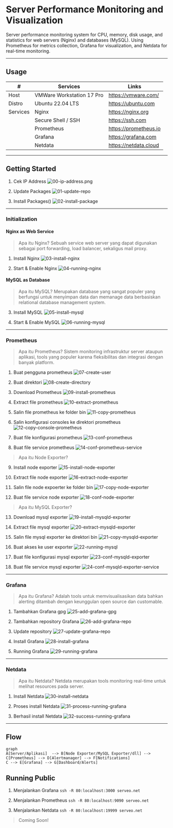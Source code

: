 # Server Performance Monitoring and Visualization
Server performance monitoring system for CPU, memory, disk usage, and statistics for web servers (Nginx) and databases (MySQL). Using Prometheus for metrics collection, Grafana for visualization, and Netdata for real-time monitoring.


---
## Usage
| # | Services | Links |
|---|---|--- |
| Host | VMWare Workstation 17 Pro | <https://vmware.com/> |
| Distro | Ubuntu 22.04 LTS | <https://ubuntu.com> |
| Services | Nginx | <https://nginx.org> |
|| Secure Shell / SSH | <https://ssh.com> |
|| Prometheus | <https://prometheus.io> |
|| Grafana | <https://grafana.com> |
|| Netdata | <https://netdata.cloud> |


---
## Getting Started

1. Cek IP Address
   ![00-ip-address.png](images/00-ip-address.png)
   
3. Update Packages
   ![01-update-repo](images/01-update-repo.png)
   
4. Install Packages()
   ![02-install-package](images/02-install-package.png)


---
### Initialization
#### Nginx as Web Service

> Apa itu Nginx? Sebuah service web server yang dapat digunakan sebagai port forwarding, load balancer, sekaligus mail proxy.

1. Install Nginx
   ![03-install-nginx](images/03-install-nginx.png)
   
2. Start & Enable Nginx
   ![04-running-nginx](images/04-running-nginx.png)


#### MySQL as Database

> Apa itu MySQL? Merupakan database yang sangat populer yang berfungsi untuk menyimpan data dan memanage data berbasiskan relational database management system.

3. Install MySQL
   ![05-install-mysql](images/05-install-mysql.png)
  
4. Start & Enable MySQL
   ![06-running-mysql](images/06-running-mysql.png)

   
---
### Prometheus

> Apa itu Prometheus? Sistem monitoring infrastruktur server ataupun aplikasi, tools yang populer karena fleksibilitas dan integrasi dengan banyak platform.

1. Buat pengguna prometheus
![07-create-user](images/07-create-user.png)

2. Buat direktori
![08-create-directory](images/08-create-directory.png)

3. Download Prometheus
![09-install-prometheus](images/09-install-prometheus.png)

4. Extract file prometheus
![10-extract-prometheus](images/10-extract-prometheus.png)

5. Salin file prometheus ke folder bin
![11-copy-prometheus](images/11-copy-prometheus.png)

6. Salin konfigurasi consoles ke direktori prometheus
![12-copy-console-prometheus](images/12-copy-console-prometheus.png)

7. Buat file konfigurasi prometheus
![13-conf-prometheus](images/13-conf-prometheus.png)

8. Buat file service prometheus
![14-conf-prometheus-service](images/14-conf-prometheus-service.png)


> Apa itu Node Exporter?

9. Install node exporter
![15-install-node-exporter](images/15-install-node-exporter.png)

11. Extract file node exporter
![16-extract-node-exporter](images/16-extract-node-exporter.png)

12. Salin file node expoerter ke folder bin
![17-copy-node-exporter](images/17-copy-node-exporter.png)

13. Buat file service node exporter
![18-conf-node-exporter](images/18-conf-node-exporter.png)


> Apa itu MySQL Exporter?

13. Download mysql exporter
![19-install-mysqld-exporter](images/19-install-mysqld-exporter.png)

15. Extract file mysql exporter
![20-extract-mysqld-exporter](images/20-extract-mysqld-exporter.png)

16. Salin file mysql exporter ke direktori bin
![21-copy-mysqld-exporter](images/21-copy-mysqld-exporter.png)

17. Buat akses ke user exporter
![22-running-mysql](images/22-running-mysql.png)

18. Buat file konfigurasi mysql exporter
![23-conf-mysqld-exporter](images/23-conf-mysqld-exporter.png)

19. Buat file service mysql exporter
![24-conf-mysqld-exporter-service](images/24-conf-mysqld-exporter-services.png)

---
### Grafana
> Apa itu Grafana? Adalah tools untuk memvisualisasikan data bahkan alerting ditambah dengan keunggulan open source dan customable.

1. Tambahkan Grafana gpg
![25-add-grafana-gpg](images/25-add-grafana-gpg.png)

2. Tambahkan repository Grafana
![26-add-grafana-repo](images/26-add-grafana-repo.png)

3. Update repository
![27-update-grafana-repo](images/27-update-grafana-repo.png)

4. Install Grafana
![28-install-grafana](images/28-install-grafana.png)

5. Running Grafana
![29-running-grafana](images/29-running-grafana.png)


---
### Netdata
> Apa itu Netdata? Netdata merupakan tools monitoring real-time untuk melihat resources pada server.

1. Install Netdata
![30-install-netdata](images/30-install-netdata.png)
  
2. Proses install Netdata
![31-process-running-grafana](images/31-process-running-grafana.png)

3. Berhasil install Netdata
![32-success-running-grafana](images/32-success-running-grafana.png)

---
## Flow
```mermaid
graph
A[Server/Aplikasi]  --> B[Node Exporter/MySQL Exporter/dll] --> C[Prometheus] --> D[Alertmanager] --> F[Notifications]
C --> E[Grafana] --> G[Dashboard/Alerts]
```


## Running Public

1. Menjalankan Grafana
```ssh -R 80:localhost:3000 serveo.net```

2. Menjalankan Prometheus
```ssh -R 80:localhost:9090 serveo.net```

3. Menjalankan Netdata
```ssh -R 80:localhost:19999 serveo.net```


> Coming Soon!
